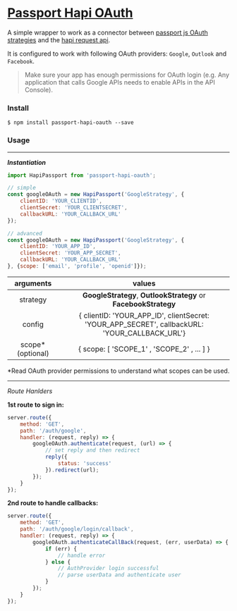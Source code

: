 [Passport Hapi OAuth](https://www.npmjs.com/package/passport-hapi-oauth)
===================

A simple wrapper to work as a connector between [passport js OAuth strategies](http://www.passportjs.org/) and the [hapi request api](https://hapijs.com/api).

It is configured to work with following OAuth providers: `Google`, `Outlook` and `Facebook`.

>Make sure your app has enough permissions for OAuth login (e.g. Any application that calls Google APIs needs to enable APIs in the API Console).


### Install

```
$ npm install passport-hapi-oauth --save
```

### Usage
___
***Instantiation***


```javascript
import HapiPassport from 'passport-hapi-oauth';

// simple
const googleOAuth = new HapiPassport('GoogleStrategy', {
	clientID: 'YOUR_CLIENTID',
	clientSecret: 'YOUR_CLIENTSECRET',
	callbackURL: 'YOUR_CALLBACK_URL'
});

// advanced
const googleOAuth = new HapiPassport('GoogleStrategy', {
	clientID: 'YOUR_APP_ID',
	clientSecret: 'YOUR_APP_SECRET',
	callbackURL: 'YOUR_CALLBACK_URL'
}, {scope: ['email', 'profile', 'openid']});

```
|     arguments     |                                             values                                            |
|:-----------------:|:---------------------------------------------------------------------------------------------:|
|      strategy     | **GoogleStrategy**, **OutlookStrategy** or  **FacebookStrategy**                              |
|       config      | { clientID: 'YOUR_APP_ID', clientSecret: 'YOUR_APP_SECRET', callbackURL: 'YOUR_CALLBACK_URL'} |
| scope* (optional) | { scope: [ 'SCOPE_1' , 'SCOPE_2' , ... ] }                                                    |

\*Read OAuth provider permissions to understand what scopes can be used.

___
*Route Hanlders*

**1st route to sign in:**
```javascript
server.route({
    method: 'GET',
    path: '/auth/google',
    handler: (request, reply) => {
        googleOAuth.authenticate(request, (url) => {
            // set reply and then redirect
            reply({
                status: 'success'
            }).redirect(url);
        });
    }
});
```
**2nd route to handle callbacks:**
```javascript
server.route({
    method: 'GET',
    path: '/auth/google/login/callback',
    handler: (request, reply) => {
        googleOAuth.authenticateCallBack(request, (err, userData) => {
            if (err) {
                // handle error
            } else {
                // AuthProvider login successful
                // parse userData and authenticate user								
            }
        });
    }
});
```
